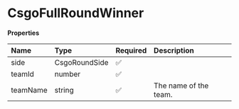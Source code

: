 # CsgoFullRoundWinner

**Properties**

| Name     | Type          | Required | Description           |
| :------- | :------------ | :------- | :-------------------- |
| side     | CsgoRoundSide | ✅       |                       |
| teamId   | number        | ✅       |                       |
| teamName | string        | ✅       | The name of the team. |

<!-- This file was generated by liblab | https://liblab.com/ -->
